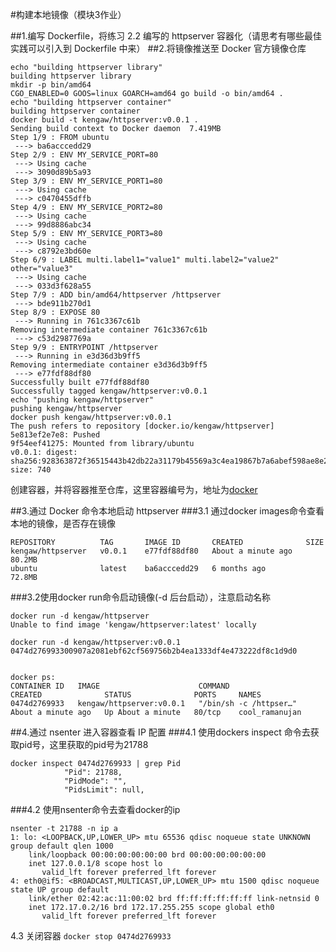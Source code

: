 #构建本地镜像（模块3作业）

##1.编写 Dockerfile，将练习 2.2 编写的 httpserver 容器化（请思考有哪些最佳实践可以引入到 Dockerfile 中来）
##2.将镜像推送至 Docker 官方镜像仓库

```
echo "building httpserver library"
building httpserver library
mkdir -p bin/amd64
CGO_ENABLED=0 GOOS=linux GOARCH=amd64 go build -o bin/amd64 .
echo "building httpserver container"
building httpserver container
docker build -t kengaw/httpserver:v0.0.1 .
Sending build context to Docker daemon  7.419MB
Step 1/9 : FROM ubuntu
 ---> ba6acccedd29
Step 2/9 : ENV MY_SERVICE_PORT=80
 ---> Using cache
 ---> 3090d89b5a93
Step 3/9 : ENV MY_SERVICE_PORT1=80
 ---> Using cache
 ---> c0470455dffb
Step 4/9 : ENV MY_SERVICE_PORT2=80
 ---> Using cache
 ---> 99d8886abc34
Step 5/9 : ENV MY_SERVICE_PORT3=80
 ---> Using cache
 ---> c8792e3bd60e
Step 6/9 : LABEL multi.label1="value1" multi.label2="value2" other="value3"
 ---> Using cache
 ---> 033d3f628a55
Step 7/9 : ADD bin/amd64/httpserver /httpserver
 ---> bde911b270d1
Step 8/9 : EXPOSE 80
 ---> Running in 761c3367c61b
Removing intermediate container 761c3367c61b
 ---> c53d2987769a
Step 9/9 : ENTRYPOINT /httpserver
 ---> Running in e3d36d3b9ff5
Removing intermediate container e3d36d3b9ff5
 ---> e77fdf88df80
Successfully built e77fdf88df80
Successfully tagged kengaw/httpserver:v0.0.1
echo "pushing kengaw/httpserver"
pushing kengaw/httpserver
docker push kengaw/httpserver:v0.0.1
The push refers to repository [docker.io/kengaw/httpserver]
5e813ef2e7e8: Pushed 
9f54eef41275: Mounted from library/ubuntu 
v0.0.1: digest: sha256:928363872f36515443b42db22a31179b45569a3c4ea19867b7a6abef598ae8e2 size: 740 
```

创建容器，并将容器推至仓库，这里容器编号为，地址为[docker](https://hub.docker.com/layers/httpserver/kengaw/httpserver/v0.0.1/images/sha256-928363872f36515443b42db22a31179b45569a3c4ea19867b7a6abef598ae8e2?context=explore)

##3.通过 Docker 命令本地启动 httpserver
###3.1 通过docker images命令查看本地的镜像，是否存在镜像

```
REPOSITORY          TAG       IMAGE ID       CREATED              SIZE
kengaw/httpserver   v0.0.1    e77fdf88df80   About a minute ago   80.2MB
ubuntu              latest    ba6acccedd29   6 months ago         72.8MB
```

###3.2使用docker run命令启动镜像(-d 后台启动），注意启动名称
```
docker run -d kengaw/httpserver
Unable to find image 'kengaw/httpserver:latest' locally

docker run -d kengaw/httpserver:v0.0.1
0474d276993300907a2081ebf62cf569756b2b4ea1333df4e473222df8c1d9d0


docker ps:
CONTAINER ID   IMAGE                      COMMAND                  CREATED              STATUS              PORTS     NAMES
0474d2769933   kengaw/httpserver:v0.0.1   "/bin/sh -c /httpser…"   About a minute ago   Up About a minute   80/tcp    cool_ramanujan
```

##4.通过 nsenter 进入容器查看 IP 配置
###4.1 使用dockers inspect 命令去获取pid号，这里获取的pid号为21788
```
docker inspect 0474d2769933 | grep Pid
            "Pid": 21788,
            "PidMode": "",
            "PidsLimit": null,
```

###4.2 使用nsenter命令去查看docker的ip
```
nsenter -t 21788 -n ip a
1: lo: <LOOPBACK,UP,LOWER_UP> mtu 65536 qdisc noqueue state UNKNOWN group default qlen 1000
    link/loopback 00:00:00:00:00:00 brd 00:00:00:00:00:00
    inet 127.0.0.1/8 scope host lo
       valid_lft forever preferred_lft forever
4: eth0@if5: <BROADCAST,MULTICAST,UP,LOWER_UP> mtu 1500 qdisc noqueue state UP group default 
    link/ether 02:42:ac:11:00:02 brd ff:ff:ff:ff:ff:ff link-netnsid 0
    inet 172.17.0.2/16 brd 172.17.255.255 scope global eth0
       valid_lft forever preferred_lft forever
```
       
4.3 关闭容器
`docker stop 0474d2769933`


